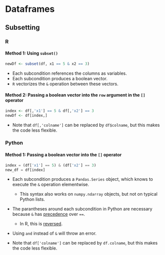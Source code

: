 #  Dataframes

##  Subsetting

### R

#### Method 1:  Using `subset()`
```R
newDf <- subset(df, x1 == 5 & x2 == 3)
```
- Each subcondition references the columns as variables.
- Each subcondition produces a boolean vector.
- `R` vectorizes the `&` operation between these vectors.

#### Method 2:  Passing a boolean vector into the `row` argument in the `[]` operator
```R
index <- df[,'x1'] == 5 & df[,'x2'] == 3
newDf <- df[index,]
```
- Note that `df[,'colname']` can be replaced by `df$colname`, but this makes the code less flexible.


### Python

#### Method 1:  Passing a boolean vector into the `[]` operator
```python
index = (df['x1'] == 5) & (df['x2'] == 3)
new_df = df[index]
```
- Each subcondition produces a `Pandas.Series` object, which knows to execute the `&` operation elementwise.
    - This syntax also works on `numpy.ndarray` objects, but not on typical Python lists.
- The parantheses around each subcondition in Python are necessary because `&` has [precedence](https://docs.python.org/2/reference/expressions.html#evaluation-order) over `==`.
    - In R, this is [reversed](https://stat.ethz.ch/R-manual/R-devel/library/base/html/Syntax.html).
- Using `and` instead of `&` will throw an error.

- Note that `df['colname']` can be replaced by `df.colname`, but this makes the code less flexible.
